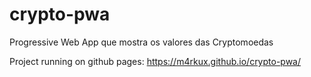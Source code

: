 # crypto-pwa
Progressive Web App que mostra os valores das Cryptomoedas

Project running on github pages: https://m4rkux.github.io/crypto-pwa/
